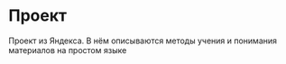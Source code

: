 # Проект

Проект из Яндекса. В нём описываются методы учения и понимания материалов на простом языке
